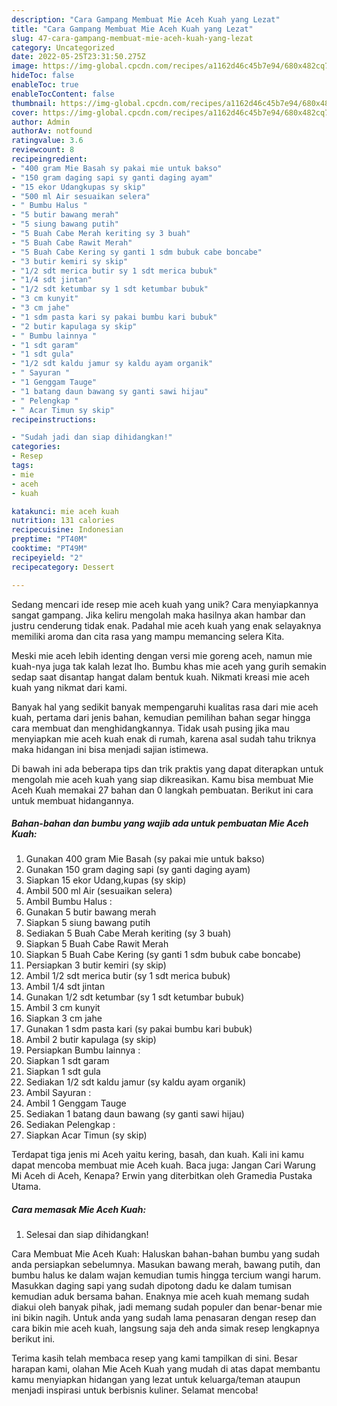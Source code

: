 ```yaml
---
description: "Cara Gampang Membuat Mie Aceh Kuah yang Lezat"
title: "Cara Gampang Membuat Mie Aceh Kuah yang Lezat"
slug: 47-cara-gampang-membuat-mie-aceh-kuah-yang-lezat
category: Uncategorized
date: 2022-05-25T23:31:50.275Z
image: https://img-global.cpcdn.com/recipes/a1162d46c45b7e94/680x482cq70/mie-aceh-kuah-foto-resep-utama.jpg
hideToc: false
enableToc: true
enableTocContent: false
thumbnail: https://img-global.cpcdn.com/recipes/a1162d46c45b7e94/680x482cq70/mie-aceh-kuah-foto-resep-utama.jpg
cover: https://img-global.cpcdn.com/recipes/a1162d46c45b7e94/680x482cq70/mie-aceh-kuah-foto-resep-utama.jpg
author: Admin
authorAv: notfound
ratingvalue: 3.6
reviewcount: 8
recipeingredient:
- "400 gram Mie Basah sy pakai mie untuk bakso"
- "150 gram daging sapi sy ganti daging ayam"
- "15 ekor Udangkupas sy skip"
- "500 ml Air sesuaikan selera"
- " Bumbu Halus "
- "5 butir bawang merah"
- "5 siung bawang putih"
- "5 Buah Cabe Merah keriting sy 3 buah"
- "5 Buah Cabe Rawit Merah"
- "5 Buah Cabe Kering sy ganti 1 sdm bubuk cabe boncabe"
- "3 butir kemiri sy skip"
- "1/2 sdt merica butir sy 1 sdt merica bubuk"
- "1/4 sdt jintan"
- "1/2 sdt ketumbar sy 1 sdt ketumbar bubuk"
- "3 cm kunyit"
- "3 cm jahe"
- "1 sdm pasta kari sy pakai bumbu kari bubuk"
- "2 butir kapulaga sy skip"
- " Bumbu lainnya "
- "1 sdt garam"
- "1 sdt gula"
- "1/2 sdt kaldu jamur sy kaldu ayam organik"
- " Sayuran "
- "1 Genggam Tauge"
- "1 batang daun bawang sy ganti sawi hijau"
- " Pelengkap "
- " Acar Timun sy skip"
recipeinstructions:

- "Sudah jadi dan siap dihidangkan!"
categories:
- Resep
tags:
- mie
- aceh
- kuah

katakunci: mie aceh kuah 
nutrition: 131 calories
recipecuisine: Indonesian
preptime: "PT40M"
cooktime: "PT49M"
recipeyield: "2"
recipecategory: Dessert

---
```





Sedang mencari ide resep mie aceh kuah yang unik? Cara menyiapkannya sangat gampang. Jika keliru mengolah maka hasilnya akan hambar dan justru cenderung tidak enak. Padahal mie aceh kuah yang enak selayaknya memiliki aroma dan cita rasa yang mampu memancing selera Kita.





Meski mie aceh lebih identing dengan versi mie goreng aceh, namun mie kuah-nya juga tak kalah lezat lho. Bumbu khas mie aceh yang gurih semakin sedap saat disantap hangat dalam bentuk kuah. Nikmati kreasi mie aceh kuah yang nikmat dari kami.

Banyak hal yang sedikit banyak mempengaruhi kualitas rasa dari mie aceh kuah, pertama dari jenis bahan, kemudian pemilihan bahan segar hingga cara membuat dan menghidangkannya. Tidak usah pusing jika mau menyiapkan mie aceh kuah enak di rumah, karena asal sudah tahu triknya maka hidangan ini bisa menjadi sajian istimewa.






Di bawah ini ada beberapa tips dan trik praktis yang dapat diterapkan untuk mengolah mie aceh kuah yang siap dikreasikan. Kamu bisa membuat Mie Aceh Kuah memakai 27 bahan dan 0 langkah pembuatan. Berikut ini cara untuk membuat hidangannya.

<!--inarticleads1-->

##### Bahan-bahan dan bumbu yang wajib ada untuk pembuatan Mie Aceh Kuah:

1. Gunakan 400 gram Mie Basah (sy pakai mie untuk bakso)
1. Gunakan 150 gram daging sapi (sy ganti daging ayam)
1. Siapkan 15 ekor Udang,kupas (sy skip)
1. Ambil 500 ml Air (sesuaikan selera)
1. Ambil  Bumbu Halus :
1. Gunakan 5 butir bawang merah
1. Siapkan 5 siung bawang putih
1. Sediakan 5 Buah Cabe Merah keriting (sy 3 buah)
1. Siapkan 5 Buah Cabe Rawit Merah
1. Siapkan 5 Buah Cabe Kering (sy ganti 1 sdm bubuk cabe boncabe)
1. Persiapkan 3 butir kemiri (sy skip)
1. Ambil 1/2 sdt merica butir (sy 1 sdt merica bubuk)
1. Ambil 1/4 sdt jintan
1. Gunakan 1/2 sdt ketumbar (sy 1 sdt ketumbar bubuk)
1. Ambil 3 cm kunyit
1. Siapkan 3 cm jahe
1. Gunakan 1 sdm pasta kari (sy pakai bumbu kari bubuk)
1. Ambil 2 butir kapulaga (sy skip)
1. Persiapkan  Bumbu lainnya :
1. Siapkan 1 sdt garam
1. Siapkan 1 sdt gula
1. Sediakan 1/2 sdt kaldu jamur (sy kaldu ayam organik)
1. Ambil  Sayuran :
1. Ambil 1 Genggam Tauge
1. Sediakan 1 batang daun bawang (sy ganti sawi hijau)
1. Sediakan  Pelengkap :
1. Siapkan  Acar Timun (sy skip)


Terdapat tiga jenis mi Aceh yaitu kering, basah, dan kuah. Kali ini kamu dapat mencoba membuat mie Aceh kuah. Baca juga: Jangan Cari Warung Mi Aceh di Aceh, Kenapa? Erwin yang diterbitkan oleh Gramedia Pustaka Utama. 

<!--inarticleads2-->

##### Cara memasak Mie Aceh Kuah:


1. Selesai dan siap dihidangkan!

Cara Membuat Mie Aceh Kuah: Haluskan bahan-bahan bumbu yang sudah anda persiapkan sebelumnya. Masukan bawang merah, bawang putih, dan bumbu halus ke dalam wajan kemudian tumis hingga tercium wangi harum. Masukkan daging sapi yang sudah dipotong dadu ke dalam tumisan kemudian aduk bersama bahan. Enaknya mie aceh kuah memang sudah diakui oleh banyak pihak, jadi memang sudah populer dan benar-benar mie ini bikin nagih. Untuk anda yang sudah lama penasaran dengan resep dan cara bikin mie aceh kuah, langsung saja deh anda simak resep lengkapnya berikut ini. 

Terima kasih telah membaca resep yang kami tampilkan di sini. Besar harapan kami, olahan Mie Aceh Kuah yang mudah di atas dapat membantu kamu menyiapkan hidangan yang lezat untuk keluarga/teman ataupun menjadi inspirasi untuk berbisnis kuliner. Selamat mencoba!

